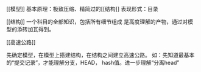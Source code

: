 [[模型]]
基本原理：极致压缩、精简过的[[结构]]
表现形式：目录

[[结构]]
一个科目的全部知识，包括所有细节组成
是高度理解的产物，通过对模型的添砖加瓦得到。


[[高速公路]]

先确定模型，在模型上搭建结构，在结构之间建立高速公路。
如：先知道最基本的“提交记录”，才能理解分支，HEAD， hash值。进一步理解“分离head”